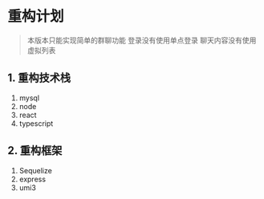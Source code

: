 # 重构计划

> 本版本只能实现简单的群聊功能
> 登录没有使用单点登录
> 聊天内容没有使用虚拟列表
 
## 1. 重构技术栈

1. mysql
2. node
3. react
4. typescript

## 2. 重构框架

1. Sequelize
2. express
3. umi3
